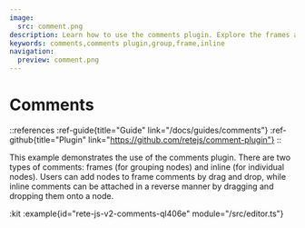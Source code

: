 ```yaml
---
image:
  src: comment.png
description: Learn how to use the comments plugin. Explore the frames and inline comments available and how to add them to your nodes
keywords: comments,comments plugin,group,frame,inline
navigation:
  preview: comment.png
---
```


# Comments

::references
:ref-guide{title="Guide" link="/docs/guides/comments"}
:ref-github{title="Plugin" link="https://github.com/retejs/comment-plugin"}
::

This example demonstrates the use of the comments plugin. There are two types of comments: frames (for grouping nodes) and inline (for individual nodes). Users can add nodes to frame comments by drag and drop, while inline comments can be attached in a reverse manner by dragging and dropping them onto a node.

:kit
:example{id="rete-js-v2-comments-ql406e" module="/src/editor.ts"}
